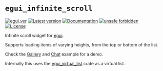 # `egui_infinite_scroll`

[![egui_ver](https://img.shields.io/badge/egui-0.31.0-blue)](https://github.com/emilk/egui)
[![Latest version](https://img.shields.io/crates/v/egui_infinite_scroll.svg)](https://crates.io/crates/egui_infinite_scroll)
[![Documentation](https://docs.rs/egui_infinite_scroll/badge.svg)](https://docs.rs/egui_infinite_scroll)
[![unsafe forbidden](https://img.shields.io/badge/unsafe-forbidden-success.svg)](https://github.com/rust-secure-code/safety-dance/)
[![License](https://img.shields.io/crates/l/egui_infinite_scroll.svg)](https://crates.io/crates/egui_infinite_scroll)



[content]:<>


Infinite scroll widget for [egui](https://github.com/emilk/egui).

Supports loading items of varying heights, from the top or bottom of the list.

Check the [Gallery](https://lucasmerlin.github.io/hello_egui/#/example/gallery)
and [Chat](https://lucasmerlin.github.io/hello_egui/#/example/chat) example for a demo.

Internally this uses the [egui_virtual_list](https://crates.io/crates/egui_virtual_list) crate as a virtual list.

